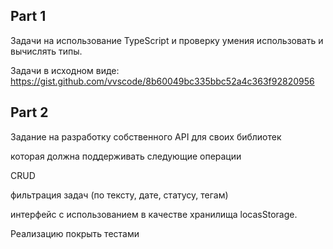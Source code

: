 ## Part 1

Задачи на использование TypeScript и проверку умения использовать и вычислять типы.

Задачи в исходном виде: https://gist.github.com/vvscode/8b60049bc335bbc52a4c363f92820956

## Part 2

Задание на разработку собственного API для своих библиотек

которая должна поддерживать следующие операции

CRUD

фильтрация задач (по тексту, дате, статусу, тегам)

интерфейс с использованием в качестве хранилища locasStorage.

Реализацию покрыть тестами
